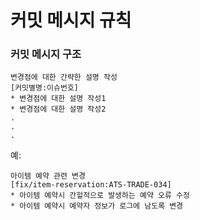 # 커밋 메시지 규칙
### 커밋 메시지 구조
```
변경점에 대한 간략한 설명 작성
[커밋별명:이슈번호]
* 변경점에 대한 설명 작성1
* 변경점에 대한 설명 작성2
.
.
.
```

예:
```
아이템 예약 관련 변경
[fix/item-reservation:ATS-TRADE-034]
* 아이템 예약시 간헐적으로 발생하는 예약 오류 수정
* 아이템 예약시 예약자 정보가 로그에 남도록 변경
```